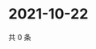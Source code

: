 # 2021-10-22

共 0 条

<!-- BEGIN WEIBO -->
<!-- 最后更新时间 Fri Oct 22 2021 13:09:53 GMT+0800 (China Standard Time) -->

<!-- END WEIBO -->
